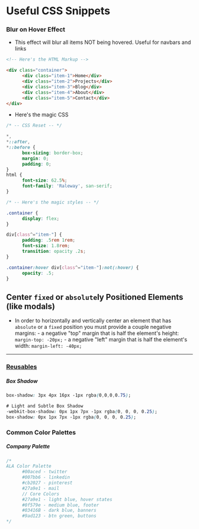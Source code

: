 # Useful CSS Snippets

### Blur on Hover Effect
- This effect will blur all items NOT being hovered. Useful for navbars and links
```html
<!-- Here's the HTML Markup -->

<div class="container">
      <div class="item-1">Home</div>
      <div class="item-2">Projects</div>
      <div class="item-3">Blog</div>
      <div class="item-4">About</div>
      <div class="item-5">Contact</div>           
</div>
```
- Here's the magic CSS
```css
/* -- CSS Reset -- */

*,
*::after,
*::before {
      box-sizing: border-box;
      margin: 0;
      padding: 0;
}
html {
      font-size: 62.5%;
      font-family: 'Raleway', san-serif;
}

/* -- Here's the magic styles -- */

.container {
      display: flex;
}

div[class^="item-"] {
      padding: .5rem 1rem;
      font-size: 1.8rem;
      transition: opacity .2s;
}

.container:hover div[class^="item-"]:not(:hover) {
      opacity: .5;
}

```

## Center ```fixed``` or ```absolute```ly Positioned Elements (like modals)
- In order to horizontally and vertically center an element that has ```absolute``` or a ```fixed``` position you must provide a couple negative margins:
      - a negative "top" margin that is half the element's height: ```margin-top: -20px;```
      - a negative "left" margin that is half the element's width: ```margin-left: -40px;```

------------


### <u>__Reusables__</u>
##### __Box Shadow__
```css
box-shadow: 3px 4px 16px -1px rgba(0,0,0,0.75);

# Light and Subtle Box Shadow
-webkit-box-shadow: 0px 1px 7px -1px rgba(0, 0, 0, 0.25);
box-shadow: 0px 1px 7px -1px rgba(0, 0, 0, 0.25);
```

### Common Color Palettes
##### __Company Palette__
```css
/*
ALA Color Palette
      #00aced - twitter
      #007bb6 - linkedin
      #cb2027 - pinterest
      #27a9e1 - mail
      // Core Colors
      #27a9e1 - light blue, hover states
      #0f579e - medium blue, footer
      #03416B - dark blue, banners
      #9ad123 - btn green, buttons
*/
